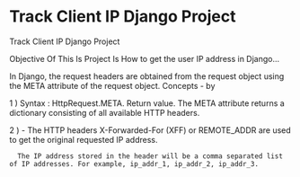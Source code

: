 # Track Client IP Django Project
 Track Client IP Django Project


Objective Of This Is Project Is How to get the user IP address in Django...

In Django, the request headers are obtained from the request object using the META attribute of the request object.
Concepts - by 

1 )   Syntax : HttpRequest.META.
      Return value. The META attribute returns a dictionary consisting of all available HTTP headers.

2 ) - The HTTP headers X-Forwarded-For (XFF) or REMOTE_ADDR are used to get the original requested IP address.

      The IP address stored in the header will be a comma separated list of IP addresses. For example, ip_addr_1, ip_addr_2, ip_addr_3.
